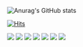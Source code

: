 

![Anurag's GitHub stats](https://github-readme-stats.vercel.app/api?username=minzzn&show_icons=true&theme=blue-green)

[![Hits](https://hits.seeyoufarm.com/api/count/incr/badge.svg?url=https%3A%2F%2Fgithub.com%2Fminzzn&count_bg=%2383FF8E&title_bg=%233B333C&icon=codeigniter.svg&icon_color=%2374E87F&title=hits&edge_flat=false)](https://hits.seeyoufarm.com)


<img src="https://img.shields.io/badge/HTML-E34F26?style=for-the-badge&logo=HTML&logoColor=black">
<img src="https://img.shields.io/badge/CSS-1572B6?style=for-the-badge&logo=CSS&logoColor=black">
<img src="https://img.shields.io/badge/JAVASCRIPT-F7DF1E?style=for-the-badge&logo=javascript&logoColor=black">
<img src="https://img.shields.io/badge/TYPESCRIPT-3178C6?style=for-the-badge&logo=typescript&logoColor=black">
<img src="https://img.shields.io/badge/REACT-61DAFB?style=for-the-badge&logo=react&logoColor=black">
<img src="https://img.shields.io/badge/REACT-NATIVE-61DAFB?style=for-the-badge&logo=react&logoColor=black">
<img src="https://img.shields.io/badge/STYLED-COMPONENTS-DB7093?style=for-the-badge&logo=styledcomponents&logoColor=black">
